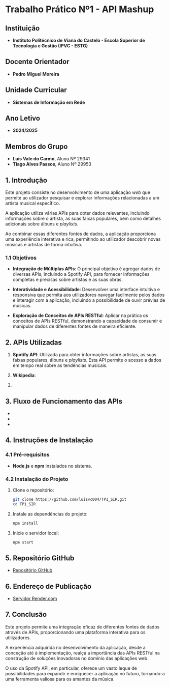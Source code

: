 # Trabalho Prático Nº1 - API Mashup

## Instituição

- **Instituto Politécnico de Viana do Castelo - Escola Superior de Tecnologia e Gestão (IPVC - ESTG)**

## Docente Orientador

- **Pedro Miguel Moreira**

## Unidade Curricular

- **Sistemas de Informação em Rede**

## Ano Letivo

- **2024/2025**

## Membros do Grupo

- **Luís Vale do Carmo**, Aluno Nº 29341
- **Tiago Alves Passos**, Aluno Nº 29953

## 1. Introdução

Este projeto consiste no desenvolvimento de uma aplicação *web* que permite ao utilizador pesquisar e explorar informações relacionadas a um artista musical específico. 

A aplicação utiliza várias APIs para obter dados relevantes, incluindo informações sobre o artista, as suas faixas populares, bem como detalhes adicionais sobre álbuns e *playlists*. 

Ao combinar essas diferentes fontes de dados, a aplicação proporciona uma experiência interativa e rica, permitindo ao utilizador descobrir novas músicas e artistas de forma intuitiva.

### 1.1 Objetivos

- **Integração de Múltiplas APIs**: O principal objetivo é agregar dados de diversas APIs, incluindo a Spotify API, para fornecer informações completas e precisas sobre artistas e as suas obras.

- **Interatividade e Acessibilidade**: Desenvolver uma interface intuitiva e responsiva que permita aos utilizadores navegar facilmente pelos dados e interagir com a aplicação, incluindo a possibilidade de ouvir prévias de músicas.

- **Exploração de Conceitos de APIs RESTful**: Aplicar na prática os conceitos de APIs RESTful, demonstrando a capacidade de consumir e manipular dados de diferentes fontes de maneira eficiente.

## 2. APIs Utilizadas

1. **Spotify API**: Utilizada para obter informações sobre artistas, as suas faixas populares, álbuns e *playlists*. Esta API permite o acesso a dados em tempo real sobre as tendências musicais.

2. **Wikipedia**:

3. 

## 3. Fluxo de Funcionamento das APIs

- 
- 
- 

## 4. Instruções de Instalação

### 4.1 Pré-requisitos

- **Node.js** e **npm** instalados no sistema.

### 4.2 Instalação do Projeto

1. Clone o repositório:
   ```bash
   git clone https://github.com/luisvc004/TP1_SIR.git
   cd TP1_SIR

2. Instale as dependências do projeto:
   ```bash
   npm install

3. Inicie o servidor local:
   ```bash
   npm start

## 5. Repositório GitHub

- [Repositório GitHub](https://github.com/luisvc004/TP1_SIR)

## 6. Endereço de Publicação

- [Servidor Render.com](https://your-app-name.onrender.com)

## 7. Conclusão

Este projeto permite uma integração eficaz de diferentes fontes de dados através de APIs, proporcionando uma plataforma interativa para os utilizadores. 

A experiência adquirida no desenvolvimento da aplicação, desde a conceção até à implementação, realça a importância das APIs RESTful na construção de soluções inovadoras no domínio das aplicações web. 

O uso da Spotify API, em particular, oferece um vasto leque de possibilidades para expandir e enriquecer a aplicação no futuro, tornando-a uma ferramenta valiosa para os amantes da música.
